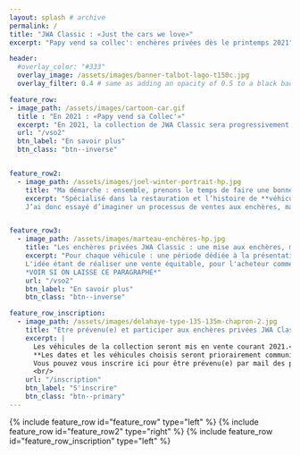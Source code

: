 ```yaml
---
layout: splash # archive
permalink: /
title: "JWA Classic : «Just the cars we love»"
excerpt: "Papy vend sa collec': enchères privées dès le printemps 2021"

header:
  #overlay_color: "#333"
  overlay_image: /assets/images/banner-talbot-lago-t150c.jpg
  overlay_filter: 0.4 # same as adding an opacity of 0.5 to a black background

feature_row:
- image_path: /assets/images/cartoon-car.gif
  title : "En 2021 : «Papy vend sa Collec'»"
  excerpt: "En 2021, la collection de JWA Classic sera progressivement mise en vente. Un système d'enchères privées au concept renouvelé sera testé pour l'occasion. Celui-ci repose sur trois principes majeurs : pas de frais pour l'acheteur, une période de présentation suffisamment longue pour parfaire son appréciation du véhicule, pas de prix de réserve."
  url: "/vso2"
  btn_label: "En savoir plus"
  btn_class: "btn--inverse"


feature_row2:
  - image_path: /assets/images/joel-winter-portrait-hp.jpg
    title: "Ma démarche : ensemble, prenons le temps de faire une bonne affaire !'"
    excerpt: "Spécialisé dans la restauration et l’histoire de **véhicules français d’avant-guerre**, je souhaite aujourd’hui céder une partie de ma collection.
    J’ai donc essayé d’imaginer un processus de ventes aux enchères, mais en plus sympa,  pour céder progressivement mes voitures **à un prix équitable** et tout en profitant du **plaisir de rencontrer d’autres collectionneurs**."


feature_row3:
  - image_path: /assets/images/marteau-enchères-hp.jpg
    title: "Les enchères privées JWA Classic : une mise aux enchères, mais en plus sympa et équitable"
    excerpt: "Pour chaque véhicule : une période dédiée à la présentation détaillée du véhicule, suivie d'une mise aux enchères, sans prix de réserve ni frais additionnel pour l'acheteur.<br/>
    L'idée étant de réaliser une vente équitable, pour l'acheteur comme pour le vendeur, en toute transparence à chaque étape de la transaction.<br/>
    *VOIR SI ON LAISSE CE PARAGRAPHE*"
    url: "/vso2"
    btn_label: "En savoir plus"
    btn_class: "btn--inverse"

feature_row_inscription:
  - image_path: /assets/images/delahaye-type-135-135m-chapron-2.jpg
    title: "Etre prévenu(e) et participer aux enchères privées JWA Classic"
    excerpt: |
      Les véhicules de la collection seront mis en vente courant 2021.<br/>
      **Les dates et les véhicules choisis seront priorairement communiqués par email aux inscrits.**<br/>
      Vous pouvez vous inscrire ici pour être prévenu(e) par mail des prochaines ventes.
      <br/>
    url: "/inscription"
    btn_label: "S'inscrire"
    btn_class: "btn--primary"
---
```


{% include feature_row id="feature_row" type="left" %}
{% include feature_row id="feature_row2" type="right" %}
{% include feature_row id="feature_row_inscription" type="left" %}
